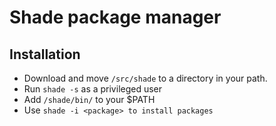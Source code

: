 # Shade package manager

## Installation

- Download and move `/src/shade` to a directory in your path.
- Run `shade -s` as a privileged user
- Add `/shade/bin/` to your $PATH
- Use `shade -i <package> to install packages`
